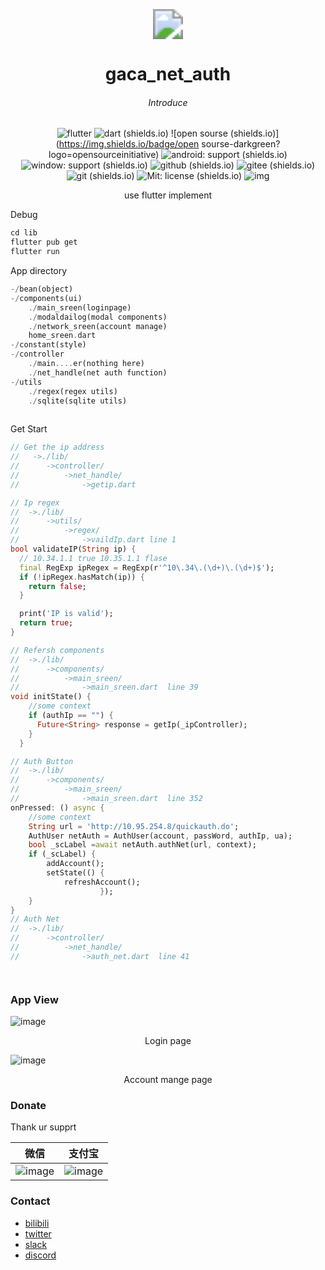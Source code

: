 <div align=center></br></br></br>

<center> <img src="https://thirdqq.qlogo.cn/g?b=sdk&k=iaNcdgTAPWOS0JJseiafW1Dw&kti=ZIsqGgAAAAI&s=40&t=1638804590" style="zoom:300%;" /></center>

#  <center>  gaca_net_auth</center>

###### <center>Introduce</center>

###### 							
![flutter](https://img.shields.io/badge/flutter-blue?logo=flutter) ![dart (shields.io)](https://img.shields.io/badge/dart-blue?logo=dart)  ![open sourse (shields.io)](https://img.shields.io/badge/open sourse-darkgreen?logo=opensourceinitiative) ![android: support (shields.io)](https://img.shields.io/badge/android-support-green?logo=android) ![window: support (shields.io)](https://img.shields.io/badge/window-support-darkblue?logo=windows10) ![github (shields.io)](https://img.shields.io/badge/github-grey?logo=github) ![gitee (shields.io)](https://img.shields.io/badge/gitee-orange?logo=gitee) ![git (shields.io)](https://img.shields.io/badge/git-lightblue?logo=git) ![Mit: license (shields.io)](https://img.shields.io/badge/Mit-license-blue?logo=bookstack) ![img](https://komarev.com/ghpvc/?username=cilang-gcacNetAuth&&style=flat-square)  

<center>use flutter implement</center>

</div>

Debug

``````makefile
cd lib
flutter pub get
flutter run
``````

App directory

`````dart
-/bean(object)
-/components(ui)
    ./main_sreen(loginpage)
	./modaldailog(modal components)
    ./network_sreen(account manage)
    home_sreen.dart 
-/constant(style)
-/controller
    ./main....er(nothing here)
    ./net_handle(net auth function)
-/utils
    ./regex(regex utils)
    ./sqlite(sqlite utils)
    	

`````

Get Start

```dart
// Get the ip address
//   ->./lib/
//		->controller/
//			->net_handle/
//				->getip.dart 

// Ip regex
//	->./lib/
//		->utils/
//			->regex/
//				->vaildIp.dart line 1
bool validateIP(String ip) {
  // 10.34.1.1 true 10.35.1.1 flase
  final RegExp ipRegex = RegExp(r'^10\.34\.(\d+)\.(\d+)$');
  if (!ipRegex.hasMatch(ip)) {
    return false;
  }

  print('IP is valid');
  return true;
}

// Refersh components
//	->./lib/
//		->components/
//			->main_sreen/
//				->main_sreen.dart  line 39
void initState() {
    //some context
    if (authIp == "") {
      Future<String> response = getIp(_ipController);
    }
  }

// Auth Button
//	->./lib/
//		->components/
//			->main_sreen/
//				->main_sreen.dart  line 352
onPressed: () async {
    //some context
    String url = 'http://10.95.254.8/quickauth.do';
    AuthUser netAuth = AuthUser(account, passWord, authIp, ua);
    bool _scLabel =await netAuth.authNet(url, context);
    if (_scLabel) {
        addAccount();
        setState(() {
            refreshAccount();
                    });
    }
}
// Auth Net 
//	->./lib/
//		->controller/
//			->net_handle/
//				->auth_net.dart  line 41




```



### App View

![image](gitImage/anroid-debug-1.png)

<center>Login page</center>

![image](gitImage/anroid-debug-2.png)

<center>Account mange page</center>

### Donate

Thank ur supprt

| <center>微信</center>                            | <center>支付宝</center>                       |
| ------------------------------------------------ | --------------------------------------------- |
| <center>![image](./gitImage/weixin.png)</center> | <center>![image](./gitImage/zfb.jpg)</center> |





### Contact 

- [bilibili](https://space.bilibili.com/433915419)
- [twitter]()
- [slack]()
- [discord]()
